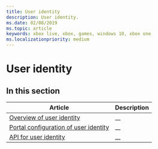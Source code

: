 ```yaml
---
title: User identity
description: User identity.
ms.date: 02/08/2019
ms.topic: article
keywords: xbox live, xbox, games, windows 10, xbox one
ms.localizationpriority: medium
---
```

# User identity


## In this section

| Article | Description |
|---------|-------------|
| [Overview of user identity](overview.md) | __ |
| [Portal configuration of user identity](portal.md) | __ |
| [API for user identity](api.md) | __ |
